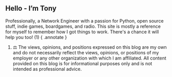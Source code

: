 


## Hello - I’m Tony
Professionally, a Network Engineer with a passion for Python, open source stuff, indie games, boardgames, and radio. This site is mostly a reference for myself to remember how I got things to work. There's a chance it will help you too! (1)
{ .annotate }

1.  :balance_scale:  The views, opinions, and positions expressed on this blog are my own and do not necessarily reflect the views, opinions, or positions of my employer or any other organization with which I am affiliated. All content provided on this blog is for informational purposes only and is not intended as professional advice.
